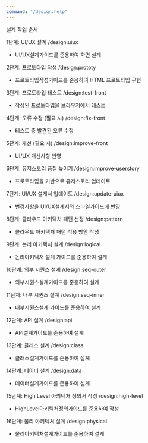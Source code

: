```yaml
---
command: "/design:help"
---
```


설계 작업 순서

1단계: UI/UX 설계
/design:uiux
- UI/UX설계가이드를 준용하여 화면 설계

2단계: 프로토타입 작성
/design:prototy
- 프로토타입작성가이드를 준용하여 HTML 프로토타입 구현

3단계: 프로토타입 테스트
/design:test-front
- 작성된 프로토타입을 브라우저에서 테스트

4단계: 오류 수정 (필요 시)
/design:fix-front
- 테스트 중 발견된 오류 수정

5단계: 개선 (필요 시)
/design:improve-front
- UI/UX 개선사항 반영

6단계: 유저스토리 품질 높이기
/design:improve-userstory
- 프로토타입을 기반으로 유저스토리 업데이트

7단계: UI/UX 설계서 업데이트
/design:update-uiux
- 변경사항을 UI/UX설계서와 스타일가이드에 반영

8단계: 클라우드 아키텍처 패턴 선정
/design:pattern
- 클라우드 아키텍처 패턴 적용 방안 작성

9단계: 논리 아키텍처 설계
/design:logical
- 논리아키텍처 설계 가이드를 준용하여 설계

10단계: 외부 시퀀스 설계
/design:seq-outer
- 외부시퀀스설계가이드를 준용하여 설계

11단계: 내부 시퀀스 설계
/design:seq-inner
- 내부시퀀스설계 가이드를 준용하여 설계

12단계: API 설계
/design:api
- API설계가이드를 준용하여 설계

13단계: 클래스 설계
/design:class
- 클래스설계가이드를 준용하여 설계

14단계: 데이터 설계
/design:data
- 데이터설계가이드를 준용하여 설계

15단계: High Level 아키텍처 정의서 작성
/design:high-level
- HighLevel아키텍처정의가이드를 준용하여 작성

16단계: 물리 아키텍처 설계
/design:physical
- 물리아키텍처설계가이드를 준용하여 설계